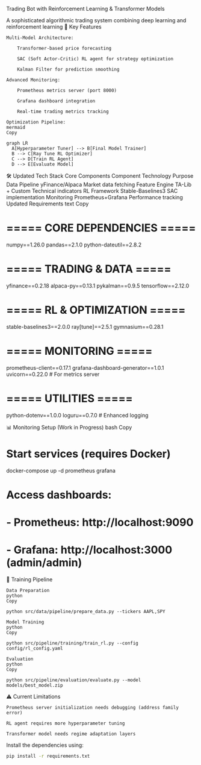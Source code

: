 Trading Bot with Reinforcement Learning & Transformer Models

A sophisticated algorithmic trading system combining deep learning and reinforcement learning
🚀 Key Features

    Multi-Model Architecture:

        Transformer-based price forecasting

        SAC (Soft Actor-Critic) RL agent for strategy optimization

        Kalman Filter for prediction smoothing

    Advanced Monitoring:

        Prometheus metrics server (port 8000)

        Grafana dashboard integration

        Real-time trading metrics tracking

    Optimization Pipeline:
    mermaid
    Copy

    graph LR
      A[Hyperparameter Tuner] --> B[Final Model Trainer]
      B --> C[Ray Tune RL Optimizer]
      C --> D[Train RL Agent]
      D --> E[Evaluate Model]

🛠 Updated Tech Stack
Core Components
Component	Technology	Purpose
Data Pipeline	yFinance/Alpaca	Market data fetching
Feature Engine	TA-Lib + Custom	Technical indicators
RL Framework	Stable-Baselines3	SAC implementation
Monitoring	Prometheus+Grafana	Performance tracking
Updated Requirements
text
Copy

# ===== CORE DEPENDENCIES =====
numpy==1.26.0
pandas==2.1.0
python-dateutil==2.8.2

# ===== TRADING & DATA =====
yfinance==0.2.18
alpaca-py==0.13.1
pykalman==0.9.5
tensorflow==2.12.0

# ===== RL & OPTIMIZATION =====
stable-baselines3==2.0.0
ray[tune]==2.5.1
gymnasium==0.28.1

# ===== MONITORING =====
prometheus-client==0.17.1
grafana-dashboard-generator==1.0.1
uvicorn==0.22.0  # For metrics server

# ===== UTILITIES =====
python-dotenv==1.0.0
loguru==0.7.0  # Enhanced logging

📊 Monitoring Setup (Work in Progress)
bash
Copy

# Start services (requires Docker)
docker-compose up -d prometheus grafana

# Access dashboards:
# - Prometheus: http://localhost:9090
# - Grafana: http://localhost:3000 (admin/admin)

🔧 Training Pipeline

    Data Preparation
    python
    Copy

    python src/data/pipeline/prepare_data.py --tickers AAPL,SPY

    Model Training
    python
    Copy

    python src/pipeline/training/train_rl.py --config config/rl_config.yaml

    Evaluation
    python
    Copy

    python src/pipeline/evaluation/evaluate.py --model models/best_model.zip

⚠️ Current Limitations

    Prometheus server initialization needs debugging (address family error)

    RL agent requires more hyperparameter tuning

    Transformer model needs regime adaptation layers

Install the dependencies using:
```bash
pip install -r requirements.txt
